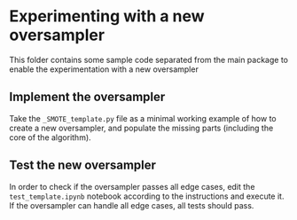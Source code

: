 # Experimenting with a new oversampler

This folder contains some sample code separated from the main package to enable the experimentation with a new oversampler

## Implement the oversampler

Take the ```_SMOTE_template.py``` file as a minimal working example of how to create a new oversampler, and populate the missing parts (including the core of the algorithm).

## Test the new oversampler

In order to check if the oversampler passes all edge cases, edit the ```test_template.ipynb``` notebook according to the instructions and execute it. If the oversampler can handle all edge cases, all tests should pass.
